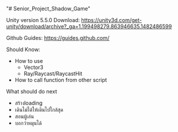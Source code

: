 ﻿"# Senior_Project_Shadow_Game" 

Unity version 5.5.0
Download: https://unity3d.com/get-unity/download/archive?_ga=1.199498279.863946635.1482486599

Github Guides: https://guides.github.com/

Should Know:
- How to use
  - Vector3
  - Ray/Raycast/RaycastHit
- How to call function from other script


What should do next
- สร้างloading
- เดินไม่ได้ให้เดินไปใกล้สุด
- สอนผู้เล่น
- บอกว่าหมุนได้
